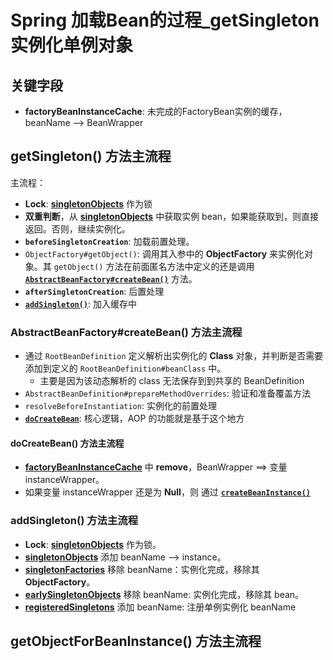 # Spring 加载Bean的过程_getSingleton 实例化单例对象



## 关键字段

- <span id="factoryBeanInstanceCache_desc">**factoryBeanInstanceCache**</span>: 未完成的FactoryBean实例的缓存，beanName --> BeanWrapper



## <span id="method_getSingleton_main_process">getSingleton() 方法主流程</span>

主流程：<br/>

- **Lock**: [**singletonObjects**](Spring加载Bean的过程.html#singletonObjects_desc) 作为锁
- **双重判断**，从 [**singletonObjects**](Spring加载Bean的过程.html#singletonObjects_desc) 中获取实例 bean，如果能获取到，则直接返回。否则，继续实例化。
- **`beforeSingletonCreation`**: 加载前置处理。
- `ObjectFactory#getObject()`: 调用其入参中的 **ObjectFactory** 来实例化对象。其 `getObject()` 方法在前面匿名方法中定义的还是调用 [**`AbstractBeanFactory#createBean()`**](#method_createBean_main_process) 方法。 
- **`afterSingletonCreation`**: 后置处理
- [**`addSingleton()`**](#method_addSingleton_main_process): 加入缓存中



### <span id="method_createBean_main_process">AbstractBeanFactory#createBean() 方法主流程</span>

- 通过 `RootBeanDefinition` 定义解析出实例化的 **Class** 对象，并判断是否需要添加到定义的 `RootBeanDefinition#beanClass` 中。
  - 主要是因为该动态解析的 class 无法保存到到共享的 BeanDefinition
- `AbstractBeanDefinition#prepareMethodOverrides`: 验证和准备覆盖方法
- `resolveBeforeInstantiation`: 实例化的前置处理
- [**`doCreateBean`**](#method_doCreateBean_main_process): 核心逻辑，AOP 的功能就是基于这个地方



#### <span id="method_doCreateBean_main_process">doCreateBean() 方法主流程</span>

- [**factoryBeanInstanceCache**](#factoryBeanInstanceCache_desc) 中 **remove**，BeanWrapper ==> 变量 instanceWrapper。
- 如果变量 instanceWrapper 还是为 **Null**，则 通过 [**`createBeanInstance()`**](#method_createBeanInstance_main_process)



### <span id="method_addSingleton_main_process">addSingleton() 方法主流程</span>

- **Lock**: [**singletonObjects**](#singletonObjects_desc) 作为锁。
- [**singletonObjects**](#singletonObjects_desc) 添加 beanName ——> instance。
- [**singletonFactories**](#singletonFactories_desc) 移除 beanName：实例化完成，移除其 **ObjectFactory**。
- [**earlySingletonObjects**](#earlySingletonObjects_desc) 移除 beanName: 实例化完成，移除其 bean。
- [**registeredSingletons**](#registeredSingletons_desc) 添加 beanName: 注册单例实例化 beanName



## <span id="method_getObjectForBeanInstance_main_process">getObjectForBeanInstance() 方法主流程</span>